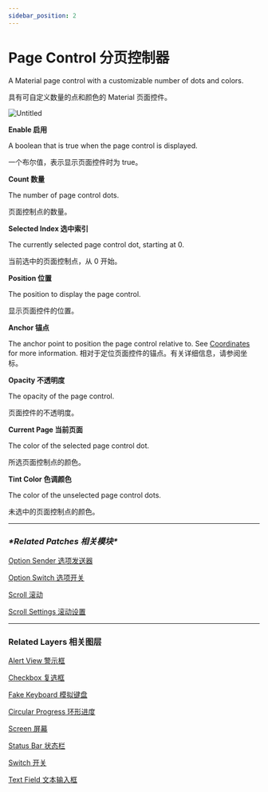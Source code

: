 ```yaml
---
sidebar_position: 2
---
```


# Page Control 分页控制器

A Material page control with a customizable number of dots and colors.

具有可自定义数量的点和颜色的 Material 页面控件。

![Untitled](https://s3.us-west-2.amazonaws.com/secure.notion-static.com/7abd0a7e-fc00-4724-beb9-4515a55094a3/Untitled.png?X-Amz-Algorithm=AWS4-HMAC-SHA256&X-Amz-Content-Sha256=UNSIGNED-PAYLOAD&X-Amz-Credential=AKIAT73L2G45EIPT3X45%2F20220602%2Fus-west-2%2Fs3%2Faws4_request&X-Amz-Date=20220602T190256Z&X-Amz-Expires=86400&X-Amz-Signature=eeda77faf7371c466a06fd0aef852634f3e194142673f01f31f00913195ae85d&X-Amz-SignedHeaders=host&response-content-disposition=filename%20%3D%22Untitled.png%22&x-id=GetObject)

**Enable 启用**

A boolean that is true when the page control is displayed.

一个布尔值，表示显示页面控件时为 true。

**Count 数量**

The number of page control dots.

页面控制点的数量。

**Selected Index 选中索引**

The currently selected page control dot, starting at 0.

当前选中的页面控制点，从 0 开始。

**Position 位置**

The position to display the page control.

显示页面控件的位置。

**Anchor 锚点**

The anchor point to position the page control relative to. See [Coordinates](https://www.notion.so/Coordinates-bd835085db7c48e49e00a66e5e44caf2) for more information. 相对于定位页面控件的锚点。有关详细信息，请参阅坐标。

**Opacity 不透明度**

The opacity of the page control.

页面控件的不透明度。

**Current Page 当前页面**

The color of the selected page control dot.

所选页面控制点的颜色。

**Tint Color 色调颜色**

The color of the unselected page control dots.

未选中的页面控制点的颜色。

------

### ***\*Related Patches 相关模块\****

[Option Sender 选项发送器](https://www.notion.so/Option-Sender-d36296ca4f44472094031e55ef7546ce)

[Option Switch 选项开关](https://www.notion.so/Option-Switch-214202427d7b4db4a407a7c0dae2f209)

[Scroll 滚动](https://www.notion.so/Scroll-2f1508bfbec742279786513c26602209)

[Scroll Settings 滚动设置](https://www.notion.so/Scroll-Settings-f02d6e63775f43b1a74337b9611b029a)

------

### Related Layers 相关图层

[Alert View 警示框](https://www.notion.so/Alert-View-82a7c414b0c04e489c7efe4bea7a239d)

[Checkbox 复选框](https://www.notion.so/Checkbox-3b26d11b40fe4fd6b4331fa09afc1b47)

[Fake Keyboard 模拟键盘](https://www.notion.so/Fake-Keyboard-3feb346590de4ff3822b6079c7dc17b9)

[Circular Progress 环形进度](https://www.notion.so/Circular-Progress-df848ba8986b4983aaa59dbf7c05faae)

[Screen 屏幕](https://www.notion.so/Screen-a0d1e5fd463540a6b93c635a9706cab2)

[Status Bar 状态栏](https://www.notion.so/Status-Bar-c2583cf542a241949665528cff2c5031)

[Switch 开关](https://www.notion.so/Switch-4171567de6384966b26842c68b41155d)

[Text Field 文本输入框](https://www.notion.so/Text-Field-4a2ab8b08c3a49d19b19e4f715dedf41)
